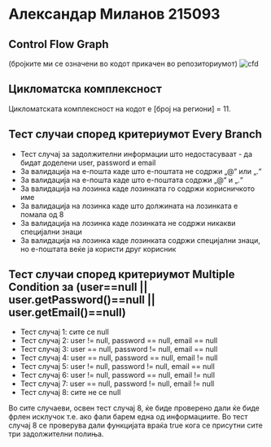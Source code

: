 # Александар Миланов 215093


## Control Flow Graph
(бројките ми се означени во кодот прикачен во репозиториумот)
![cfd](https://github.com/Alex9633/SI_2023_lab2_215093/assets/120327803/2676bc94-d704-44ae-b4fe-cd43797e3cc4)



## Цикломатска комплексност
Цикломатската комплексност на кодот е [број на региони] = 11.



## Тест случаи според критериумот Every Branch
- Тест случај за задолжителни информации што недостасуваат - да бидат доделени user, password и email
- За валидација на е-пошта каде што е-поштата не содржи „@“ или „.“
- За валидација на е-пошта каде што е-поштата содржи „@“ и „.“
- За валидација на лозинка каде лозинката го содржи корисничкото име
- За валидација на лозинка каде што должината на лозинката е помала од 8
- За валидација на лозинка каде лозинката не содржи никакви специјални знаци
- За валидација на лозинка каде лозинката содржи специјални знаци, но е-поштата веќе ја користи друг корисник



## Тест случаи според критериумот Multiple Condition за (user==null || user.getPassword()==null || user.getEmail()==null)
- Тест случај 1: сите се null
- Тест случај 2: user != null, password == null, email == null
- Тест случај 3: user == null, password != null, email == null
- Тест случај 4: user == null, password == null, email != null
- Тест случај 5: user != null, password != null, email == null
- Тест случај 6: user != null, password == null, email != null
- Тест случај 7: user == null, password != null, email != null
- Тест случај 8: сите не се null

Во сите случаеви, освен тест случај 8, ќе биде проверено дали ќе биде фрлен исклучок т.е. ако фали барем една од информациите.
Во тест случај 8 се проверува дали функцијата враќа true кога се присутни сите три задолжителни полиња.

